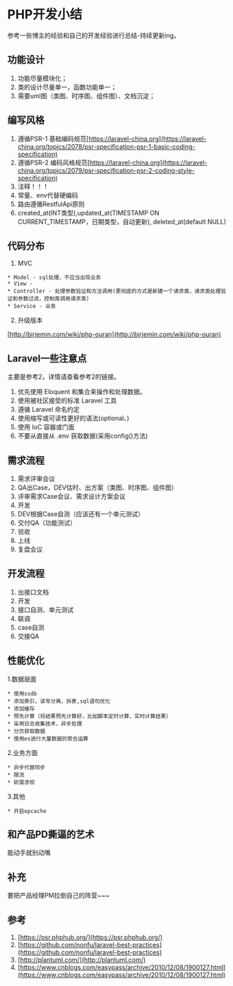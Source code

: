 # PHP开发小结
  参考一些博主的经验和自己的开发经验进行总结-持续更新ing。

## 功能设计
  1. 功能尽量模块化；
  2. 类的设计尽量单一，函数功能单一；
  3. 需要uml图（类图、时序图、组件图）、文档沉淀；

## 编写风格

  1. 遵循PSR-1 基础编码规范[https://laravel-china.org](https://laravel-china.org/topics/2078/psr-specification-psr-1-basic-coding-specification)
  2. 遵循PSR-2 编码风格规范[https://laravel-china.org](https://laravel-china.org/topics/2079/psr-specification-psr-2-coding-style-specification)
  3. 注释！！！
  4. 常量、env代替硬编码
  5. 路由遵循RestfulApi原则 
  6. created_at(INT类型),updated_at(TIMESTAMP ON CURRENT_TIMESTAMP，日期类型，自动更新), deleted_at(default NULL)

## 代码分布
  1. MVC

    * Model - sql处理，不应当出现业务
    * View - 
    * Controller - 处理参数验证和方法调用(更彻底的方式是新建一个请求类，请求类处理验证和参数过滤，控制类调用请求类)
    * Service - 业务

  2. 升级版本

  [http://birjemin.com/wiki/php-ouran](http://birjemin.com/wiki/php-ouran)

## Laravel一些注意点

  主要是参考2，详情请查看参考2的链接。
  1. 优先使用 Eloquent 和集合来操作和处理数据。
  2. 使用被社区接受的标准 Laravel 工具
  3. 遵循 Laravel 命名约定
  4. 使用缩写或可读性更好的语法(optional、)
  5. 使用 IoC 容器或门面
  6. 不要从直接从 .env 获取数据(采用config()方法)

## 需求流程
  1. 需求评审会议
  2. QA出Case，DEV估时、出方案（类图、时序图、组件图）
  3. 评审需求Case会议、需求设计方案会议
  4. 开发
  5. DEV根据Case自测（应该还有一个单元测试）
  6. 交付QA（功能测试）
  7. 验收
  8. 上线
  9. 复盘会议

## 开发流程
  1. 出接口文档
  2. 开发
  3. 接口自测、单元测试
  4. 联调
  5. case自测
  6. 交接QA

## 性能优化

  1.数据层面

    * 使用ssdb
    * 添加索引，读写分离，拆表,sql语句优化
    * 添加缓存
    * 预先计算（将结果预先计算好，比如脚本定时计算、实时计算结果）
    * 采用日志收集技术，异步处理
    * 分页获取数据
    * 使用es进行大量数据的聚合运算

  2.业务方面
  
    * 异步代替同步
    * 限流
    * 砍需求呗

  3.其他

    * 开启opcache

## 和产品PD撕逼的艺术
  能动手就别动嘴

## 补充
  要把产品经理PM拉倒自己的阵营~~~

## 参考
  1. [https://psr.phphub.org/](https://psr.phphub.org/)
  2. [https://github.com/nonfu/laravel-best-practices](https://github.com/nonfu/laravel-best-practices)
  3. [http://plantuml.com/](http://plantuml.com/)
  4. [https://www.cnblogs.com/easypass/archive/2010/12/08/1900127.html](https://www.cnblogs.com/easypass/archive/2010/12/08/1900127.html)